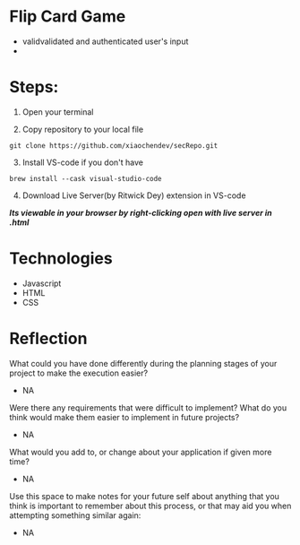 # Flip Card Game
- validvalidated and authenticated user's input
- 


# Steps:

1. Open your terminal

2. Copy repository to your local file
```
git clone https://github.com/xiaochendev/secRepo.git
```

3. Install VS-code if you don't have
```
brew install --cask visual-studio-code
```

4. Download Live Server(by Ritwick Dey) extension in VS-code

***Its viewable in your browser by right-clicking open with live server in .html***


# Technologies
- Javascript
- HTML
- CSS


# Reflection

What could you have done differently during the planning stages of your project to make the execution easier?
- NA

Were there any requirements that were difficult to implement? What do you think would make them easier to implement in future projects?
- NA

What would you add to, or change about your application if given more time?
- NA

Use this space to make notes for your future self about anything that you think is important to remember about this process, or that may aid you when attempting something similar again:
- NA
